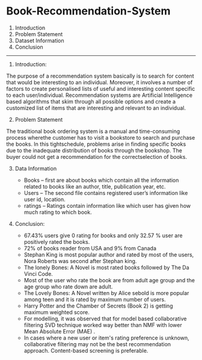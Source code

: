# Book-Recommendation-System
1. Introduction
2. Problem Statement
3. Dataset Information
4. Conclusion
*****

1. Introduction:

  The purpose of a recommendation system basically is to search for content that would be interesting to an individual. Moreover, it involves a number of factors to create personalised lists of useful and interesting content specific to each user/individual. Recommendation systems are Artificial Intelligence based algorithms that skim through all possible options and create a customized list of items that are interesting and relevant to an individual. 

2. Problem Statement

  The traditional book ordering system is a manual and time-consuming process wherethe customer has to visit a bookstore to search and purchase the books. In this tightschedule, problems arise in finding specific books due to the inadequate distribution of books through the bookshop. The buyer could not get a recommendation for the correctselection of books.

3. Data Information
    * Books – first are about books which contain all the information related to books like an author, title, publication year, etc.
    * Users – The second file contains registered user’s information like user id, location.
    * ratings –  Ratings contain information like which user has given how much rating to which book.
    
4. Conclusion:

    * 67.43% users give 0 rating for books and only 32.57 % user are positively rated the books.
    * 72% of books reader from USA and 9% from Canada
    * Stephan King is most popular author and rated by most of the users, Nora Roberts was second after Stephan king.
    * The lonely Bones: A Novel is most rated books followed by The Da Vinci Code.
    * Most of the user who rate the book are from adult age group and the age group who rate down are adult.
    * The Lovely Bones: A Novel written by Alice sebold is more popular among teen and it is rated by maximum number of users.
    * Harry Potter and the Chamber of Secrets (Book 2) is getting maximum weighted score.
    * For modelling, it was observed that for model based collaborative filtering SVD technique worked way better than NMF with lower Mean Absolute Error (MAE) .
    * In cases where a new user or item's rating preference is unknown, collaborative filtering may not be the best recommendation approach. Content-based screening is preferable.
